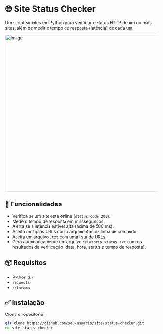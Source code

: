 # 🌐 Site Status Checker

Um script simples em Python para verificar o status HTTP de um ou mais sites, além de medir o tempo de resposta (latência) de cada um.

<img width="515" alt="image" src="https://github.com/user-attachments/assets/ab44c464-16f9-4e85-ade6-e11fdb7c44d5" />


## 🚀 Funcionalidades

- Verifica se um site está online (`status code 200`).
- Mede o tempo de resposta em milissegundos.
- Alerta se a latência estiver alta (acima de 500 ms).
- Aceita múltiplas URLs como argumentos de linha de comando.
- Aceita um arquivo `.txt` com uma lista de URLs.
- Gera automaticamente um arquivo `relatorio_status.txt` com os resultados da verificação (data, hora, status e tempo de resposta).


## 📦 Requisitos


- Python 3.x
- `requests`
- `colorama`

## ✅ Instalação

Clone o repositório:

```bash
git clone https://github.com/seu-usuario/site-status-checker.git
cd site-status-checker
